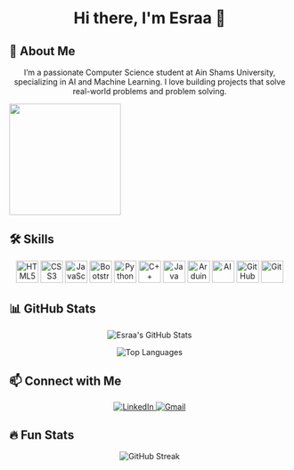 <h1 align="center">Hi there, I'm Esraa 👋</h1> 


<h2>🚀 About Me</h2>
<p align="center">I’m a passionate Computer Science student at Ain Shams University, specializing in AI and Machine Learning. I love building projects that solve real-world problems and problem solving.</p>
<img src="https://media.tenor.com/7JGo62IED1sAAAAi/chick-laptop.gif" width=250 height =200> 

<h2>🛠️ Skills</h2>

<p align="center">
  <img src="https://cdn.jsdelivr.net/gh/devicons/devicon/icons/html5/html5-original.svg" height="40" alt="HTML5" />
  <img src="https://cdn.jsdelivr.net/gh/devicons/devicon/icons/css3/css3-original.svg" height="40" alt="CSS3" />
  <img src="https://cdn.jsdelivr.net/gh/devicons/devicon/icons/javascript/javascript-original.svg" height="40" alt="JavaScript" />
  <img src="https://cdn.jsdelivr.net/gh/devicons/devicon/icons/bootstrap/bootstrap-original.svg" height="40" alt="Bootstrap" />
  <img src="https://cdn.jsdelivr.net/gh/devicons/devicon/icons/python/python-original.svg" height="40" alt="Python" />
  <img src="https://cdn.jsdelivr.net/gh/devicons/devicon/icons/cplusplus/cplusplus-original.svg" height="40" alt="C++" />
  <img src="https://cdn.jsdelivr.net/gh/devicons/devicon/icons/java/java-original.svg" height="40" alt="Java" />
  <img src="https://cdn.jsdelivr.net/gh/devicons/devicon/icons/arduino/arduino-original.svg" height="40" alt="Arduino" />
  <img src="https://img.icons8.com/color/48/000000/artificial-intelligence.png" height="40" alt="AI" />
  <img src="https://cdn.jsdelivr.net/gh/devicons/devicon/icons/github/github-original.svg" height="40" alt="GitHub" />
  <img src="https://cdn.jsdelivr.net/gh/devicons/devicon/icons/git/git-original.svg" height="40" alt="Git" />
</p>


<h2>📊 GitHub Stats</h2>
<p align="center">
  <img src="https://github-readme-stats.vercel.app/api?username=EsraaTaha&show_icons=true&theme=radical" alt="Esraa's GitHub Stats" />
</p>
<p align="center">
  <img src="https://github-readme-stats.vercel.app/api/top-langs/?username=EsraaTaha&layout=compact&theme=radical" alt="Top Languages" />
</p>


<h2>📫 Connect with Me</h2>
<p align="center">
  <a href="www.linkedin.com/in/esraa-taha-mahmouds">
    <img src="https://img.shields.io/badge/LinkedIn-EsraaTaha-blue?style=flat&logo=linkedin" alt="LinkedIn" />
  </a>
  <a href="mailto:esraataha772@gmail.com">
    <img src="https://img.shields.io/badge/Gmail-EsraaTaha-red?style=flat&logo=gmail" alt="Gmail" />
  </a>
</p>


<h2>🔥 Fun Stats</h2>
<p align="center">
  <img src="https://github-readme-streak-stats.herokuapp.com/?user=EsraaTaha&theme=radical" alt="GitHub Streak" />
</p>
